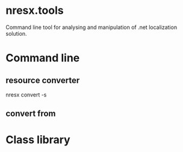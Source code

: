 # nresx.tools
Command line tool for analysing and manipulation of .net localization solution.

# Command line

## resource converter

nresx convert -s <source>

## convert from 

# Class library

